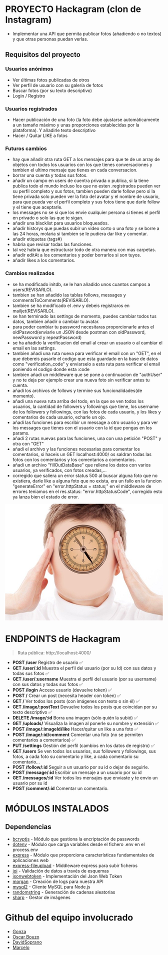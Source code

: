 # PROYECTO Hackagram (clon de Instagram)

- Implementar una API que permita publicar fotos (añadiendo o no textos) y que otras personas puedan verlas.

## Requisitos del proyecto

### Usuarios anónimos

- Ver últimas fotos publicadas de otros
- Ver perfil de usuario con su galería de fotos
- Buscar fotos (por su texto descriptivo)
- Login / Registro

### Usuarios registrados

- Hacer publicación de una foto (la foto debe ajustarse automáticamente a un tamaño máximo y unas proporciones establecidas por la plataforma). Y añadirle texto descriptivo
- Hacer / Quitar LIKE a fotos

### Futuros cambios

- hay que añadir otra ruta GET a los mensajes para que te de un array de objetos con todos los usuarios con los que tienes conversaciones y tambien el ultimo mensaje que tienes en cada conversacion.
- borrar una cuenta y todas sus fotos.
- añadir un campo en users de cuentra privada o publica, si la tiene publica todo el mundo incluso los que no esten .registrados pueden ver su perfil completo y sus fotos, tambien pueden darle follow pero si la tiene privada solo pueden ver la foto del avatar y el nombre de usuario, para que pueda ver el perfil completo y sus fotos tiene que darle follow y el tiene que aceptarle.
- los messages no se si que los envie cualquier persona si tienes el perfil en privado o solo las que te sigan.
- añadir una blacklist para usuarios bloqueados.
- añadir historys que puedas subir un video corto o una foto y se borre a las 24 horas, molaria si tambien se le pudiera dar like y comentar.
- añadir etiquetas (tags#)
- habria que revisar todas las funciones.
- tal vez habria que estructurar todo de otra manera con mas carpetas.
- añadir editAt a los comentarios y poder borrarlos si son tuyos.
- añadir likes a los comentarios.

### Cambios realizados

- se ha modificado initdb, se le han añadido unos cuantos campos a users(REVISARLO).
- tambien se han añadido las tablas follows, messages y commentsToComments(REVISARLO).
- tambien se ha modificado el .env y debeis registraros en mailjet(REVISARLO).
- se han terminado las settings de momento, puedes cambiar todos tus datos, tambien añadir o cambiar tu avatar.
- para poder cambiar tu password necesitaras proporcionarle antes el oldPasword(enviarle un JSON desde postman con oldPassword, newPassword y repeatPassword)
- se ha añadido la verificacion del email al crear un usuario o al cambiar el email en las settings.
- tambien añadi una ruta nueva para verificar el email con un "GET", en el que debereis pasarle el codigo que esta guardado en la base de datos como "verification_code" y enviarselo a esta ruta para verificar el email poniendo el codigo donde esta :code
- tambien añadi un middleware que se pone a continuacion de "authUser" y no te deja por ejemplo crear una nueva foto sin verificar antes tu cuenta.
- añadi los archivos de follows y termine sus funcionalidades(de momento).
- añadi una nueva ruta arriba del todo, en la que se ven todos los usuarios, la cantidad de followers y followings que tiene, los username de los followers y followings, con las fotos de cada usuario, y los likes y comentarios de cada usuario, echarle un ojo.
- añadi las funciones para escribir un message a otro usuario y para ver los messages que tienes con el usuario con la id que pongas en los params.
- añadi 2 rutas nuevas para las funciones, una con una petición "POST" y otra con "GET"
- añadi el archivo y las funciones necesarias para comentar los comentarios, si haceis un GET localhost:4000/ os saldran todas las fotos con los comentarios y los comentarios a comentarios.
- añadi un archivo "fillOutDataBase" que rellene los datos con varios usuarios, ya verificados, con fotos creadas,...
- corregido que saliera un error status 500 al buscar alguna foto que no existiera, darle like a alguna foto que no exista, era un fallo en la funcion "generateError" en "error.httpStatus = status;" en el middleware de errores teniamos en el res.status: "error.httpStatusCode", corregido esto ya lanza bien el estado de error.

![Cabesita loka](/public/photos/imagen3.jpg)

# ENDPOINTS de Hackagram

> Ruta pública: http://localhost:4000/

- **POST /user** Registro de usuario ✅
- **GET /user/:id** Muestra el perfil del usuario (por su Id) con sus datos y todas sus fotos ✅
- **GET /user/:username** Muestra el perfil del usuario (por su username) con sus datos y todas sus fotos ✅
- **POST /login** Acceso usuario (devuelve token) ✅
- **POST /** Crear un post (necesita header con token) ✅
- **GET /** Ver todos los posts (con imágenes con texto o sin él) ✅
- **GET /image/:postText** Devuelve todos los posts que coincidan por su texto descriptivo ✅
- **DELETE /image/:id** Borra una imagen (sólo quién la subió) ✅
- **GET /uploads/** Visualiza la imagen al ponerle su nombre y extensión ✅
- **POST /image/:imageId/like** Hacer/quitar un like a una foto ✅
- **POST /image/:id/comment** Comentar una foto (no se permiten comentarios a comentarios) ✅
- **PUT /settings** Gestión del perfil (cambios en los datos de registro) ✅
- **GET /users** Se ven todos los usuarios, sus followers y followings, sus fotos, a cada foto su comentario y like, a cada comentario su comentario...
- **POST /follow/:id** Seguir a un usuario por su id o dejar de seguirle.
- **POST /message/:id** Escribir un mensaje a un usuario por su id
- **GET /messages/:id** Ver todos los mensajes que enviaste y te envio un usuario por su id
- **POST /comment/:id** Comentar un comentario.

# MÓDULOS INSTALADOS

## Dependencias

- [bcryptjs](https://www.npmjs.com/package/bcryptjs) - Módulo que gestiona la encriptación de passwords
- [dotenv](https://www.npmjs.com/package/dotenv) - Módulo que carga variables desde el fichero .env en el process.env
- [express](https://www.npmjs.com/package/express) - Módulo que proporciona características fundamentales de aplicaciones web
- [express-fileupload](https://www.npmjs.com/package/express-fileupload) - Middleware express para subir ficheros
- [joi](https://www.npmjs.com/package/joi) - Validación de datos a través de esquemas
- [jsonwebtoken](https://www.npmjs.com/package/jsonwebtoken) - Implementación del Json Web Token
- [morgan](https://www.npmjs.com/package/morgan) - Creación de logs para nuestra API
- [mysql2](https://www.npmjs.com/package/mysql2) - Cliente MySQL para Node.js
- [randomstring](https://www.npmjs.com/package/randomstring) - Generación de cadenas aleatorias
- [sharp](https://www.npmjs.com/package/sharp) - Gestor de imágenes

# Github del equipo involucrado

- [Gonza](https://github.com/Gonza092)
- [Oscar Bouzo](https://github.com/Jarkendia)
- [DavidSoprano](https://github.com/DavidSoprano)
- [Marcelo](https://github.com/marcelohs999)
